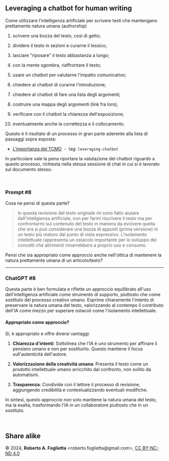 ## Leveraging a chatbot for human writing

Come utilizzare l'intelligenza artificiale per scrivere testi che mantengano prettamente natura umana (authorship)

1. scrivere una bozza del testo, così di getto;

2. dividere il testo in sezioni e curarne il lessico;

3. lasciare "riposare" il testo abbastanza a lungo;

4. con la mente sgombra, riaffrontare il testo;

5. usare un chatbot per valutarne l'impatto comunicativo;

5. chiedere al chatbot di curarne l'introduzione;

6. chiedere al chatbot di fare una lista degli argomenti;

7. costruire una mappa degli argomenti (link fra loro);

8. verificare con il chatbot la chiarezza dell'esposizione;

9. eventualmente anche la correttezza e il collocamento.

Questo è il risultato di un processo in gran parte aderente alla lista di passaggi sopra esposta:

* [L'importanza del TCMO](090-l-importanza-del-tcmo.html#leveraging-chatbot) &nbsp;-&nbsp; tag: `leveraging-chatbot`

In particolare vale la pena riportare la valutazione del chatbot riguardo a questo processo, richiesta nella stessa sessione di chat in cui si è lavorato sul documento stesso.

<br/>

### Prompt #8

Cosa ne pensi di questa parte?

> In questa revisione del testo originale mi sono fatto aiutare dall'intellgienza artificiale, non per farmi riscrivere il testo ma per confrontarmi sul contenuto del testo in maniera da evolvere quella che ora si può considerare una bozza di appunti (prima versione) in un testo più maturo dal punto di vista espressivo. L'isolamento intellettuale rappresenta un ostacolo importante per lo sviluppo dei concetti che altrimenti rimarrebbero a proprio uso e consumo.

Pensi che sia appropriato come approccio anche nell'ottica di mantenere la natura prettamente umana di un articolo/testo?

---

### ChatGPT #8

Questa parte è ben formulata e riflette un approccio equilibrato all'uso dell'intelligenza artificiale come strumento di supporto, piuttosto che come sostituto del processo creativo umano. Esprime chiaramente l'intento di preservare la natura umana del testo, valorizzando al contempo il contributo dell'IA come mezzo per superare ostacoli come l'isolamento intellettuale.

#### Appropriato come approccio?

Sì, è appropriato e offre diversi vantaggi:  

1. **Chiarezza d'intenti**: Sottolinea che l'IA è uno strumento per affinare il pensiero umano e non per sostituirlo. Questo mantiene il focus sull'autenticità dell'autore.  

2. **Valorizzazione della creatività umana**: Presenta il testo come un prodotto intellettuale umano arricchito dal confronto, non svilito da automatismi.  

3. **Trasparenza**: Condivide con il lettore il processo di revisione, aggiungendo credibilità e contestualizzando eventuali modifiche.  

In sintesi, questo approccio non solo mantiene la natura umana del testo, ma la esalta, trasformando l'IA in un collaboratore piuttosto che in un sostituto.

<br/>

## Share alike

&copy; 2024, **Roberto A. Foglietta** &lt;roberto.foglietta<span>@</span>gmail.com&gt;, [CC BY-NC-ND 4.0](https://creativecommons.org/licenses/by-nc-nd/4.0/)
